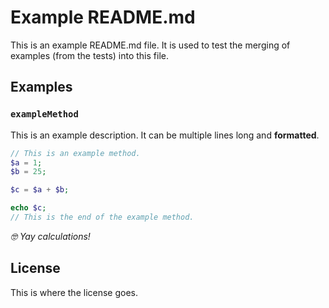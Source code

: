 # Example README.md

This is an example README.md file. It is used to test the merging of
examples (from the tests) into this file.

## Examples

### `exampleMethod`

This is an example description.
It can be multiple lines long and **formatted**.

<!-- #EXAMPLE_COPY_START = { "method": "\\Luttje\\ExampleTester\\Tests\\Fixtures\\ExampleClassTest::exampleMethod" } -->

```php
// This is an example method.
$a = 1;
$b = 25;

$c = $a + $b;

echo $c;
// This is the end of the example method.
```

<!-- #EXAMPLE_COPY_END -->

*🤓 Yay calculations!*

## License

This is where the license goes.
